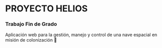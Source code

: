 # PROYECTO HELIOS

### Trabajo Fin de Grado

Aplicación web para la gestión, manejo y control de una nave espacial en misión de colonización 🚀